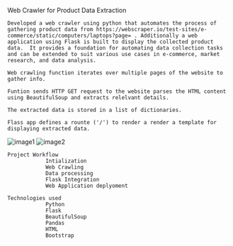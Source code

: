 Web Crawler for Product Data Extraction

	Developed a web crawler using python that automates the process of gathering product data from https://webscraper.io/test-sites/e-commerce/static/computers/laptops?page= . Additionally a web application using Flask is built to display the collected product data.  It provides a foundation for automating data collection tasks and can be extended to suit various use cases in e-commerce, market research, and data analysis.
	
	Web crawling function iterates over multiple pages of the website to gather info.
	
	Funtion sends HTTP GET request to the website parses the HTML content using BeautifulSoup and extracts relelvant details.
	
	The extracted data is stored in a list of dictionaries.
	
	Flass app defines a rounte ('/') to render a render a template for displaying extracted data.

 ![image1](https://github.com/Kanch-prog/Crawler/assets/121807277/52034987-cb7e-4a74-a3ea-6ad39c6f255a)
![image2](https://github.com/Kanch-prog/Crawler/assets/121807277/ea7d0ebb-40ff-40a7-8edc-1dfab28d95d9)


	Project Workflow
				Intialization
				Web Crawling
				Data processing
				Flask Integration
				Web Application deplyoment
	
	Technologies used
				Python
				Flask
				BeautifulSoup
				Pandas
				HTML
				Bootstrap
		

